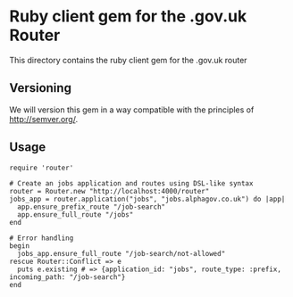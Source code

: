 # Ruby client gem for the .gov.uk Router

This directory contains the ruby client gem for the .gov.uk router

## Versioning

We will version this gem in a way compatible with the principles of
http://semver.org/.

## Usage

    require 'router'

    # Create an jobs application and routes using DSL-like syntax
    router = Router.new "http://localhost:4000/router"
    jobs_app = router.application("jobs", "jobs.alphagov.co.uk") do |app|
      app.ensure_prefix_route "/job-search"
      app.ensure_full_route "/jobs"
    end

    # Error handling
    begin
      jobs_app.ensure_full_route "/job-search/not-allowed"
    rescue Router::Conflict => e
      puts e.existing # => {application_id: "jobs", route_type: :prefix, incoming_path: "/job-search"}
    end
